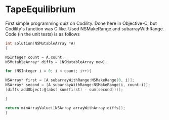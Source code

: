 # TapeEquilibrium 

First simple programming quiz on Codility. Done here in Objective-C, but Codility's function was C like. Used NSMakeRange and subarrayWithRange. Code (in the unit tests) is as follows


```Objective-C
int solution(NSMutableArray *A)
{

NSInteger count = A.count;
NSMutableArray* diffs = [NSMutableArray new];

for (NSInteger i = 0; i < count; i++){

NSArray* first = [A subarrayWithRange:NSMakeRange(0, i)];
NSArray* second = [A subarrayWithRange:NSMakeRange(i, count-i)];
[diffs addObject:@(abs( sum(first) - sum(second)))];

}

return minArrayValue([NSArray arrayWithArray:diffs]);
}

```

